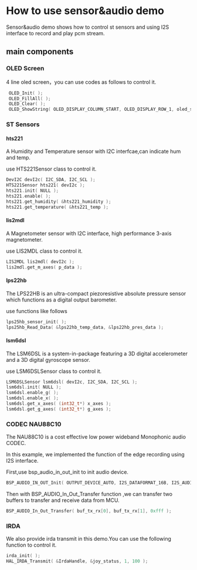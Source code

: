 # How to use sensor&audio demo

Sensor&audio demo shows how to control st sensors and using I2S interface to record and play pcm stream.

## main components

### OLED Screen

4 line oled screen，you can use codes as follows to control it.

```c
 OLED_Init( );
 OLED_FillAll( );
 OLED_Clear( );
 OLED_ShowString( OLED_DISPLAY_COLUMN_START, OLED_DISPLAY_ROW_1, oled_show_line );
```
### ST Sensors

#### hts221

A Humidity and Temperature sensor with I2C interfcae,can indicate hum and temp.

use HTS221Sensor class to control it.

``````c
DevI2C devI2c( I2C_SDA, I2C_SCL );
HTS221Sensor hts221( devI2c );
hts221.init( NULL );
hts221.enable( );
hts221.get_humidity( &hts221_humidity );
hts221.get_temperature( &hts221_temp );
``````

#### lis2mdl

A Magnetometer sensor with I2C interface, high performance 3-axis magnetometer.

use LIS2MDL class to control it.

```c
LIS2MDL lis2mdl( devI2c );
lis2mdl.get_m_axes( p_data );
```
#### lps22hb

The LPS22HB is an ultra-compact piezoresistive absolute pressure sensor which functions as a digital output barometer. 

use functions like follows

```c
lps25hb_sensor_init( );
lps25hb_Read_Data( &lps22hb_temp_data, &lps22hb_pres_data );
```

#### lsm6dsl

The LSM6DSL is a system-in-package featuring a 3D digital accelerometer and a 3D digital gyroscope sensor.

use LSM6DSLSensor class to control it.

```c
LSM6DSLSensor lsm6dsl( devI2c, I2C_SDA, I2C_SCL );
lsm6dsl.init( NULL );
lsm6dsl.enable_g( );
lsm6dsl.enable_x( );
lsm6dsl.get_x_axes( (int32_t*) x_axes );
lsm6dsl.get_g_axes( (int32_t*) g_axes );
```

### CODEC NAU88C10

The NAU88C10 is a cost effective low power wideband Monophonic audio CODEC.

In this example, we implemented the function of the edge recording using I2S interface.

First,use bsp_audio_in_out_init to init audio device.

```c
BSP_AUDIO_IN_OUT_Init( OUTPUT_DEVICE_AUTO, I2S_DATAFORMAT_16B, I2S_AUDIOFREQ_8K );
```

Then with BSP_AUDIO_In_Out_Transfer function ,we can transfer two buffers to transfer and receive data from MCU.

```c
BSP_AUDIO_In_Out_Transfer( buf_tx_rx[0], buf_tx_rx[1], 0xfff );
```

### IRDA

We also provide irda transmit in this demo.You can use the following function to control it.

```c
irda_init( );
HAL_IRDA_Transmit( &IrdaHandle, &joy_status, 1, 100 );
```




